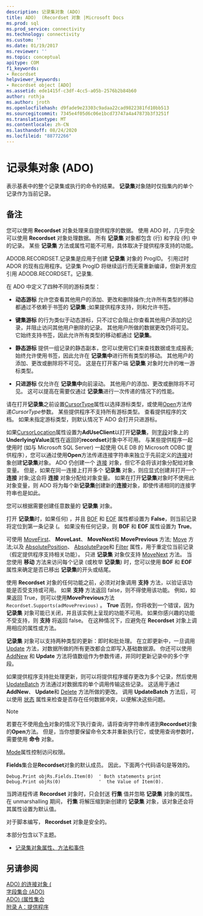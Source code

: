 ```yaml
---
description: 记录集对象 (ADO)
title: ADO)  (Recordset 对象 |Microsoft Docs
ms.prod: sql
ms.prod_service: connectivity
ms.technology: connectivity
ms.custom: ''
ms.date: 01/19/2017
ms.reviewer: ''
ms.topic: conceptual
apitype: COM
f1_keywords:
- Recordset
helpviewer_keywords:
- Recordset object [ADO]
ms.assetid: ede1415f-c3df-4cc5-a05b-2576b2b84b60
author: rothja
ms.author: jroth
ms.openlocfilehash: d9fade9e23303c9adaa22cad9822381fd10bb513
ms.sourcegitcommit: 7345e4f05d6c06e1bcd73747a4a47873b3f3251f
ms.translationtype: MT
ms.contentlocale: zh-CN
ms.lasthandoff: 08/24/2020
ms.locfileid: "88772266"
---
```

# <a name="recordset-object-ado"></a>记录集对象 (ADO)
表示基表中的整个记录集或执行的命令的结果。 **记录集**对象随时仅指集内的单个记录作为当前记录。  
  
## <a name="remarks"></a>备注  
 您可以使用 **Recordset** 对象处理来自提供程序的数据。 使用 ADO 时，几乎完全可以使用 **Recordset** 对象处理数据。 所有 **记录集** 对象都包含 (行) 和字段 (列) 中的记录。 某些 **记录集** 方法或属性可能不可用，具体取决于提供程序支持的功能。  
  
 ADODB.RECORDSET.记录集是应用于创建 **记录集** 对象的 ProgID。 引用过时 ADOR 的现有应用程序。记录集 ProgID 将继续运行而无需重新编译，但新开发应引用 ADODB.RECORDSET。记录集.  
  
 在 ADO 中定义了四种不同的游标类型：  
  
-   **动态游标** 允许您查看其他用户的添加、更改和删除操作;允许所有类型的移动都通过不依赖于书签的 **记录集** ;如果提供程序支持，则和允许书签。  
  
-   **键集游标** 的行为类似于动态游标，只不过它会阻止你查看其他用户添加的记录，并阻止访问其他用户删除的记录。 其他用户所做的数据更改仍将可见。 它始终支持书签，因此允许所有类型的移动都通过 **记录集**。  
  
-   **静态游标** 提供一组记录的静态副本，您可以使用它们来查找数据或生成报表;始终允许使用书签，因此允许在 **记录集中**进行所有类型的移动。 其他用户的添加、更改或删除将不可见。 这是在打开客户端 **记录集** 对象时允许的唯一游标类型。  
  
-   **只进游标** 仅允许在 **记录集中**向前滚动。 其他用户的添加、更改或删除将不可见。 这可以提高在需要仅通过 **记录集**进行一次传递的情况下的性能。  
  
 请在打开**记录集**之前设置[CursorType](./cursortype-property-ado.md)属性以选择游标类型，或使用[Open](./open-method-ado-recordset.md)方法传递*CursorType*参数。 某些提供程序不支持所有游标类型。 查看提供程序的文档。 如果未指定游标类型，则默认情况下 ADO 会打开只进游标。  
  
 如果[CursorLocation](./cursorlocation-property-ado.md)属性设置为**AdUseClient**以打开**记录集**，则[字段](./field-object.md)对象上的**UnderlyingValue**属性在返回的**recordset**对象中不可用。 与某些提供程序一起使用时 (如与 Microsoft SQL Server) 一起使用 OLE DB 的 Microsoft ODBC 提供程序），您可以通过使用**Open**方法传递连接字符串来独立于先前定义的[连接](./connection-object-ado.md)对象创建**记录集**对象。 ADO 仍创建一个 [连接](./connection-object-ado.md) 对象，但它不会将该对象分配给对象变量。 但是，如果在同一连接上打开多个 **记录集** 对象，则应显式创建并打开一个 **连接** 对象;这会将 **连接** 对象分配给对象变量。 如果在打开**记录集**对象时不使用此对象变量，则 ADO 将为每个新**记录集**创建新的**连接**对象，即使传递相同的连接字符串也是如此。  
  
 您可以根据需要创建任意数量的 **记录集** 对象。  
  
 打开 **记录集**时，如果任何) ，并且 [BOF](./bof-eof-properties-ado.md) 和 [EOF](./bof-eof-properties-ado.md) 属性都设置为 **False**，则当前记录将定位到第一条记录 (。 如果没有任何记录，则 **BOF** 和 **EOF** 属性设置为 **True**。  
  
 可使用 [MoveFirst](./movefirst-movelast-movenext-and-moveprevious-methods-ado.md)、 **MoveLast**、 **MoveNext**和 **MovePrevious** 方法; [Move](./move-method-ado.md) 方法;以及 [AbsolutePosition](./absoluteposition-property-ado.md)、 [AbsolutePage](./absolutepage-property-ado.md)和 [Filter](./filter-property.md) 属性，用于重定位当前记录（假定提供程序支持相关功能）。 只进 **记录集** 对象仅支持 [MoveNext](./movefirst-movelast-movenext-and-moveprevious-methods-ado.md) 方法。 当您使用 **移动** 方法来访问每个记录 (或枚举 **记录集**) 时，您可以使用 **BOF** 和 **EOF** 属性来确定是否已移出 **记录集**的开头或结尾。  
  
 使用 **Recordset** 对象的任何功能之前，必须对对象调用 **支持** 方法，以验证该功能是否受支持或可用。 如果 **支持** 方法返回 false，则不得使用该功能。 例如，如果返回 True，则可以使用**MovePrevious**方法 `Recordset.Supports(adMovePrevious)` 。 **True** 否则，你将收到一个错误，因为 **记录集** 对象可能已关闭，并且该实例上呈现的功能不可用。 如果你感兴趣的功能不受支持，则 **支持** 将返回 false。 在这种情况下，应避免在 **Recordset** 对象上调用相应的属性或方法。  
  
 **记录集** 对象可以支持两种类型的更新：即时和批处理。 在立即更新中，一旦调用 [Update](./update-method.md) 方法，对数据所做的所有更改都会立即写入基础数据源。 你还可以使用 [AddNew](./addnew-method-ado.md) 和 **Update** 方法将值数组作为参数传递，并同时更新记录中的多个字段。  
  
 如果提供程序支持批处理更新，则可以将提供程序缓存更改为多个记录，然后使用 [UpdateBatch](./updatebatch-method.md) 方法通过对数据库的单个调用传输这些记录。 这适用于通过 **AddNew**、 **Update**和 [Delete](./delete-method-ado-recordset.md) 方法所做的更改。 调用 **UpdateBatch** 方法后，可以使用 [状态](./status-property-ado-recordset.md) 属性来检查是否存在任何数据冲突，以便解决这些问题。  
  
> [!NOTE]
>  若要在不使用[命令](./command-object-ado.md)对象的情况下执行查询，请将查询字符串传递到**Recordset**对象的**Open**方法。 但是，当你想要保留命令文本并重新执行它，或使用查询参数时，需要使用 **命令** 对象。  
  
 [Mode](./mode-property-ado.md)属性控制访问权限。  
  
 **Fields**集合是**Recordset**对象的默认成员。 因此，下面两个代码语句是等效的。  
  
```  
Debug.Print objRs.Fields.Item(0)  ' Both statements print   
Debug.Print objRs(0)              '  the Value of Item(0).  
```  
  
 当跨进程传递 **Recordset** 对象时，只会封送 **行集** 值并忽略 **记录集** 对象的属性。 在 unmarshalling 期间， **行集** 将解压缩到新创建的 **记录集** 对象，该对象还会将其属性设置为默认值。  
  
 对于脚本编写， **Recordset** 对象是安全的。  
  
 本部分包含以下主题。  
  
-   [记录集对象属性、方法和事件](./recordset-object-properties-methods-and-events.md)  
  
## <a name="see-also"></a>另请参阅  
 [ADO) 的连接对象 (](./connection-object-ado.md)   
 [字段集合 (ADO) ](./fields-collection-ado.md)   
 [ADO)  (属性集合 ](./properties-collection-ado.md)   
 [附录 A：提供程序](../../guide/appendixes/appendix-a-providers.md)